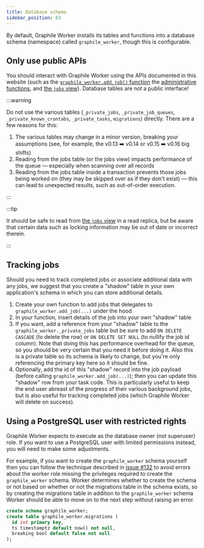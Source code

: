 ```yaml
---
title: Database schema
sidebar_position: 63
---
```


By default, Graphile Worker installs its tables and functions into a database
schema (namespace) called `graphile_worker`, though this is configurable.

## Only use public APIs

You should interact with Graphile Worker using the APIs documented in this
website (such as the [`graphile_worker.add_job()` function](/docs/sql-add-job)
the [administrative functions](/docs/admin-functions), and
[the `jobs` view](/docs/jobs-view)). Database tables are not a public interface!

:::warning

Do not use the various tables (`_private_jobs`, `_private_job_queues`,
`_private_known_crontabs`, `_private_tasks`, `migrations`) directly. There are a
few reasons for this:

1. The various tables may change in a minor version, breaking your assumptions
   (see, for example, the v0.13 ➡️ v0.14 or v0.15 ➡️ v0.16 big shifts)
2. Reading from the jobs table (or the jobs view) impacts performance of the
   queue &mdash; especially when scanning over all records
3. Reading from the jobs table inside a transaction prevents those jobs being
   worked on (they may be skipped over as if they don't exist) &mdash; this can
   lead to unexpected results, such as out-of-order execution.

:::

:::tip

It should be safe to read from [the `jobs` view](/docs/jobs-view) in a read
replica, but be aware that certain data such as locking information may be out
of date or incorrect therein.

:::

## Tracking jobs

Should you need to track completed jobs or associate additional data with any
jobs, we suggest that you create a "shadow" table in your own application's
schema in which you can store additional details.

1. Create your own function to add jobs that delegates to
   `graphile_worker.add_job(...)` under the hood
2. In your function, insert details of the job into your own "shadow" table
3. If you want, add a reference from your "shadow" table to the
   `graphile_worker._private_jobs` table but be sure to add `ON DELETE CASCADE`
   (to delete the row) or `ON DELETE SET NULL` (to nullify the job id column).
   Note that doing this has performance overhead for the queue, so you should be
   very certain that you need it before doing it. Also this is a private table
   so its schema is likely to change, but you're only referencing the primary
   key here so it should be fine.
4. Optionally, add the id of this "shadow" record into the job payload (before
   calling `graphile_worker.add_job(...)`); then you can update this "shadow"
   row from your task code. This is particularly useful to keep the end user
   abreast of the progress of their various background jobs, but is also useful
   for tracking completed jobs (which Graphile Worker will delete on success).

## Using a PostgreSQL user with restricted rights

Graphile Worker expects to execute as the database owner (not superuser) role.
If you want to use a PostgreSQL user with limited permissions instead, you will
need to make some adjustments.

For example, if you want to create the `graphile_worker` schema yourself then
you can follow the technique described in
[issue #132](https://github.com/graphile/worker/issues/132) to avoid errors
about the worker role missing the privileges required to create the
`graphile_worker` schema. Worker determines whether to create the schema or not
based on whether or not the migrations table in the schema exists, so by
creating the migrations table in addition to the `graphile_worker` schema Worker
should be able to move on to the next step without raising an error.

```sql
create schema graphile_worker;
create table graphile_worker.migrations (
  id int primary key,
  ts timestamptz default now() not null,
  breaking bool default false not null
);
```
